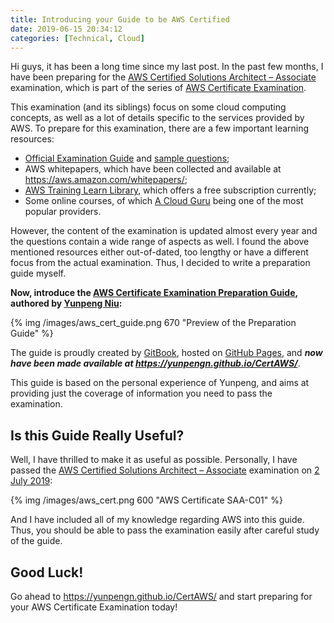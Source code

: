 ```yaml
---
title: Introducing your Guide to be AWS Certified
date: 2019-06-15 20:34:12
categories: [Technical, Cloud]
---
```


Hi guys, it has been a long time since my last post. In the past few months, I have been preparing for the [AWS Certified Solutions Architect – Associate](https://aws.amazon.com/certification/certified-solutions-architect-associate/) examination, which is part of the series of [AWS Certificate Examination](https://aws.amazon.com/certification/).

This examination (and its siblings) focus on some cloud computing concepts, as well as a lot of details specific to the services provided by AWS. To prepare for this examination, there are a few important learning resources:

- [Official Examination Guide](https://d1.awsstatic.com/training-and-certification/docs-sa-assoc/AWS_Certified_Solutions_Architect_Associate_Feb_2018_%20Exam_Guide_v1.5.2.pdf) and [sample questions](https://d1.awsstatic.com/training-and-certification/docs/AWS_Certified_Solutions_Architect_Associate_Sample_Questions.pdf);
- AWS whitepapers, which have been collected and available at https://aws.amazon.com/whitepapers/;
- [AWS Training Learn Library](https://www.aws.training/LearningLibrary), which offers a free subscription currently;
- Some online courses, of which [A Cloud Guru](https://acloud.guru/) being one of the most popular providers.

<!-- more -->

However, the content of the examination is updated almost every year and the questions contain a wide range of aspects as well. I found the above mentioned resources either out-of-dated, too lengthy or have a different focus from the actual examination. Thus, I decided to write a preparation guide myself.

**Now, introduce the [AWS Certificate Examination Preparation Guide](https://yunpengn.github.io/CertAWS/), authored by [Yunpeng Niu](https://yunpengn.github.io/):**

{% img /images/aws_cert_guide.png 670 "Preview of the Preparation Guide" %}

The guide is proudly created by [GitBook](https://github.com/GitbookIO/gitbook), hosted on [GitHub Pages](https://pages.github.com), and **_now have been made available at https://yunpengn.github.io/CertAWS/_**.

This guide is based on the personal experience of Yunpeng, and aims at providing just the coverage of information you need to pass the examination.

## Is this Guide Really Useful?

Well, I have thrilled to make it as useful as possible. Personally, I have passed the [AWS Certified Solutions Architect – Associate](https://aws.amazon.com/certification/certified-solutions-architect-associate/) examination on [2 July 2019](https://www.certmetrics.com/amazon/public/badge.aspx?i=1&t=c&d=2019-07-02&ci=AWS00898411):

{% img /images/aws_cert.png 600 "AWS Certificate SAA-C01" %}

And I have included all of my knowledge regarding AWS into this guide. Thus, you should be able to pass the examination easily after careful study of the guide.

## Good Luck!

Go ahead to https://yunpengn.github.io/CertAWS/ and start preparing for your AWS Certificate Examination today!
